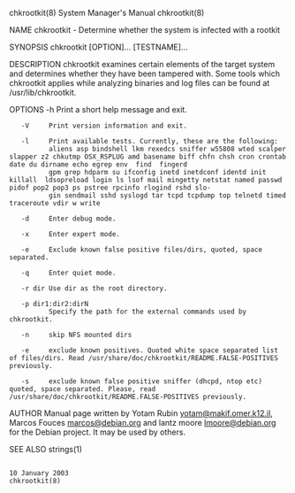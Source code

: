 chkrootkit(8)                                                                       System Manager's Manual                                                                       chkrootkit(8)

NAME
       chkrootkit - Determine whether the system is infected with a rootkit

SYNOPSIS
       chkrootkit [OPTION]... [TESTNAME]...

DESCRIPTION
       chkrootkit  examines  certain  elements  of  the target system and determines whether they have been tampered with. Some tools which chkrootkit applies while analyzing binaries and log
       files can be found at /usr/lib/chkrootkit.

OPTIONS
       -h     Print a short help message and exit.

       -V     Print version information and exit.

       -l     Print available tests. Currently, these are the following:
              aliens asp bindshell lkm rexedcs sniffer w55808 wted scalper slapper z2 chkutmp OSX_RSPLUG amd basename biff chfn chsh cron crontab date du dirname echo egrep env  find  fingerd
              gpm grep hdparm su ifconfig inetd inetdconf identd init killall  ldsopreload login ls lsof mail mingetty netstat named passwd pidof pop2 pop3 ps pstree rpcinfo rlogind rshd slo‐
              gin sendmail sshd syslogd tar tcpd tcpdump top telnetd timed traceroute vdir w write

       -d     Enter debug mode.

       -x     Enter expert mode.

       -e     Exclude known false positive files/dirs, quoted, space separated.

       -q     Enter quiet mode.

       -r dir Use dir as the root directory.

       -p dir1:dir2:dirN
              Specify the path for the external commands used by chkrootkit.

       -n     skip NFS mounted dirs

       -e     exclude known positives. Quoted white space separated list of files/dirs. Read /usr/share/doc/chkrootkit/README.FALSE-POSITIVES previously.

       -s     exclude known false positive sniffer (dhcpd, ntop etc) quoted, space separated. Please, read /usr/share/doc/chkrootkit/README.FALSE-POSITIVES previously.

AUTHOR
       Manual page written by Yotam Rubin <yotam@makif.omer.k12.il>, Marcos Fouces <marcos@debian.org> and lantz moore <lmoore@debian.org> for the Debian project. It may be used by others.

SEE ALSO
       strings(1)

                                                                                        10 January 2003                                                                           chkrootkit(8)
